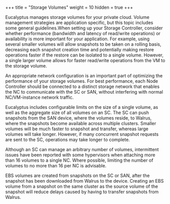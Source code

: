 +++
title = "Storage Volumes"
weight = 10
hidden = true
+++

Eucalyptus manages storage volumes for your private cloud. Volume management strategies are application specific, but this topic includes some general guidelines.When setting up your Storage Controller, consider whether performance (bandwidth and latency of read/write operations) or availability is more important for your application. For example, using several smaller volumes will allow snapshots to be taken on a rolling basis, decreasing each snapshot creation time and potentially making restore operations faster if the restore can be isolated to a single volume. However, a single larger volume allows for faster read/write operations from the VM to the storage volume. 

An appropriate network configuration is an important part of optimizing the performance of your storage volumes. For best performance, each Node Controller should be connected to a distinct storage network that enables the NC to communicate with the SC or SAN, without interfering with normal NC/VM-instance network traffic. 

Eucalyptus includes configurable limits on the size of a single volume, as well as the aggregate size of all volumes on an SC. The SC can push snapshots from the SAN device, where the volumes reside, to Walrus, where the snapshots become available across multiple clusters. Smaller volumes will be much faster to snapshot and transfer, whereas large volumes will take longer. However, if many concurrent snapshot requests are sent to the SC, operations may take longer to complete. 

Although an SC can manage an arbitrary number of volumes, intermittent issues have been reported with some hypervisors when attaching more than 16 volumes to a single NC. Where possible, limiting the number of volumes to no more than 16 per NC is advisable. 

EBS volumes are created from snapshots on the SC or SAN, after the snapshot has been downloaded from Walrus to the device. Creating an EBS volume from a snapshot on the same cluster as the source volume of the snapshot will reduce delays caused by having to transfer snapshots from Walrus. 

